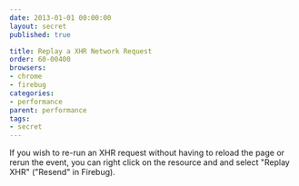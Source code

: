 ```yaml
---
date: 2013-01-01 00:00:00
layout: secret
published: true

title: Replay a XHR Network Request
order: 60-00400
browsers:
- chrome
- firebug
categories:
- performance
parent: performance
tags:
- secret
---
```


<p>If you wish to re-run an XHR request without having to reload the page or rerun the event, you can right click on the resource and and select "Replay XHR" ("Resend" in Firebug).</p>
